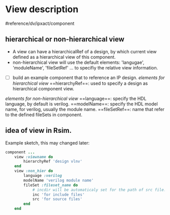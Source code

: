 # View description
#reference/dv/ipxact/component 

## hierarchical or  non-hierarchical view
- A view can have a hierarchicalRef of a design, by which current view defined as a hierarchical view of this component.
- non-hierarchical view will use the default elements: 'langugae', 'moduleName', 'fileSetRef' ... to specifiy the relative view information.
- [ ] build an example component that to reference an IP design.
*elements for hierarchical view*
==hierarchyRef==: used to specify a design as hierarchical component view.

*elements for non-hierarchical view*
==language==: specify the HDL language, by default is verilog.
==modelName==: specify the HDL model name, for verilog, usually the module name.
==fileSetRef==: name that refer to the defined fileSets in component.

## idea of view in Rsim.
Example sketch, this may changed later:
```ruby
component ...
	view :viewname do
		hierarchyRef 'design vlnv'
	end
	view :non_hier do
		language :verilog
		modelName 'verilog module name'
		fileSet :fileset_name do
			# incdir will be automaticaly set for the path of src file.
			inc 'for include files'
			src 'for source files'
		end
	end
```